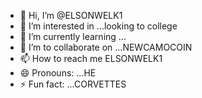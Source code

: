 - 👋 Hi, I’m @ELSONWELK1
- 👀 I’m interested in ...looking to college 
- 🌱 I’m currently learning ...
- 💞️ I’m to collaborate on ...NEWCAMOCOIN
- 📫 How to reach me ELSONWELK1 
- 😄 Pronouns: ...HE
- ⚡ Fun fact: ...CORVETTES

<!---
ELSONWELK1/ELSONWELK1 is a ✨ special ✨ repository because its `README.md` (this file) appears on your GitHub profile.
You can click the Preview link to take a look at your changes.
--->
